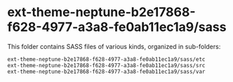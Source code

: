 # ext-theme-neptune-b2e17868-f628-4977-a3a8-fe0ab11ec1a9/sass

This folder contains SASS files of various kinds, organized in sub-folders:

    ext-theme-neptune-b2e17868-f628-4977-a3a8-fe0ab11ec1a9/sass/etc
    ext-theme-neptune-b2e17868-f628-4977-a3a8-fe0ab11ec1a9/sass/src
    ext-theme-neptune-b2e17868-f628-4977-a3a8-fe0ab11ec1a9/sass/var
